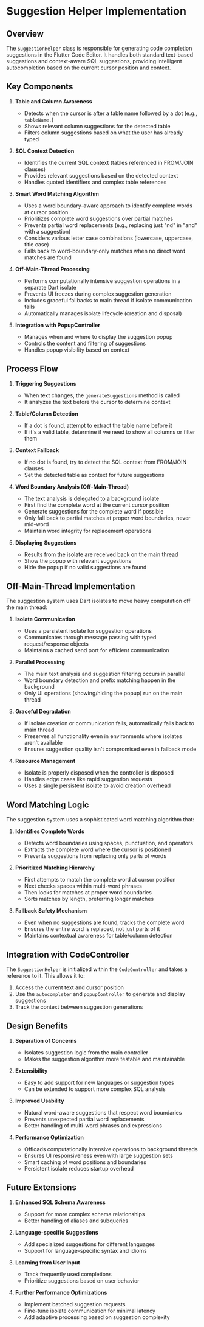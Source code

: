 # Suggestion Helper Implementation

## Overview

The `SuggestionHelper` class is responsible for generating code completion suggestions in the Flutter Code Editor. It handles both standard text-based suggestions and context-aware SQL suggestions, providing intelligent autocompletion based on the current cursor position and context.

## Key Components

1. **Table and Column Awareness**
   - Detects when the cursor is after a table name followed by a dot (e.g., `tableName.`)
   - Shows relevant column suggestions for the detected table
   - Filters column suggestions based on what the user has already typed

2. **SQL Context Detection**
   - Identifies the current SQL context (tables referenced in FROM/JOIN clauses)
   - Provides relevant suggestions based on the detected context
   - Handles quoted identifiers and complex table references

3. **Smart Word Matching Algorithm**
   - Uses a word boundary-aware approach to identify complete words at cursor position
   - Prioritizes complete word suggestions over partial matches
   - Prevents partial word replacements (e.g., replacing just "nd" in "and" with a suggestion)
   - Considers various letter case combinations (lowercase, uppercase, title case)
   - Falls back to word-boundary-only matches when no direct word matches are found

4. **Off-Main-Thread Processing**
   - Performs computationally intensive suggestion operations in a separate Dart isolate
   - Prevents UI freezes during complex suggestion generation
   - Includes graceful fallbacks to main thread if isolate communication fails
   - Automatically manages isolate lifecycle (creation and disposal)

5. **Integration with PopupController**
   - Manages when and where to display the suggestion popup
   - Controls the content and filtering of suggestions
   - Handles popup visibility based on context

## Process Flow

1. **Triggering Suggestions**
   - When text changes, the `generateSuggestions` method is called
   - It analyzes the text before the cursor to determine context

2. **Table/Column Detection**
   - If a dot is found, attempt to extract the table name before it
   - If it's a valid table, determine if we need to show all columns or filter them

3. **Context Fallback**
   - If no dot is found, try to detect the SQL context from FROM/JOIN clauses
   - Set the detected table as context for future suggestions

4. **Word Boundary Analysis (Off-Main-Thread)**
   - The text analysis is delegated to a background isolate
   - First find the complete word at the current cursor position
   - Generate suggestions for the complete word if possible
   - Only fall back to partial matches at proper word boundaries, never mid-word
   - Maintain word integrity for replacement operations

5. **Displaying Suggestions**
   - Results from the isolate are received back on the main thread
   - Show the popup with relevant suggestions
   - Hide the popup if no valid suggestions are found

## Off-Main-Thread Implementation

The suggestion system uses Dart isolates to move heavy computation off the main thread:

1. **Isolate Communication**
   - Uses a persistent isolate for suggestion operations
   - Communicates through message passing with typed request/response objects
   - Maintains a cached send port for efficient communication

2. **Parallel Processing**
   - The main text analysis and suggestion filtering occurs in parallel
   - Word boundary detection and prefix matching happen in the background
   - Only UI operations (showing/hiding the popup) run on the main thread

3. **Graceful Degradation**
   - If isolate creation or communication fails, automatically falls back to main thread
   - Preserves all functionality even in environments where isolates aren't available
   - Ensures suggestion quality isn't compromised even in fallback mode

4. **Resource Management**
   - Isolate is properly disposed when the controller is disposed
   - Handles edge cases like rapid suggestion requests
   - Uses a single persistent isolate to avoid creation overhead

## Word Matching Logic

The suggestion system uses a sophisticated word matching algorithm that:

1. **Identifies Complete Words**
   - Detects word boundaries using spaces, punctuation, and operators
   - Extracts the complete word where the cursor is positioned
   - Prevents suggestions from replacing only parts of words

2. **Prioritized Matching Hierarchy**
   - First attempts to match the complete word at cursor position
   - Next checks spaces within multi-word phrases
   - Then looks for matches at proper word boundaries
   - Sorts matches by length, preferring longer matches

3. **Fallback Safety Mechanism**
   - Even when no suggestions are found, tracks the complete word
   - Ensures the entire word is replaced, not just parts of it
   - Maintains contextual awareness for table/column detection

## Integration with CodeController

The `SuggestionHelper` is initialized within the `CodeController` and takes a reference to it. This allows it to:

1. Access the current text and cursor position
2. Use the `autocompleter` and `popupController` to generate and display suggestions
3. Track the context between suggestion generations

## Design Benefits

1. **Separation of Concerns**
   - Isolates suggestion logic from the main controller
   - Makes the suggestion algorithm more testable and maintainable

2. **Extensibility**
   - Easy to add support for new languages or suggestion types
   - Can be extended to support more complex SQL analysis

3. **Improved Usability**
   - Natural word-aware suggestions that respect word boundaries
   - Prevents unexpected partial word replacements
   - Better handling of multi-word phrases and expressions

4. **Performance Optimization**
   - Offloads computationally intensive operations to background threads
   - Ensures UI responsiveness even with large suggestion sets
   - Smart caching of word positions and boundaries
   - Persistent isolate reduces startup overhead

## Future Extensions

1. **Enhanced SQL Schema Awareness**
   - Support for more complex schema relationships
   - Better handling of aliases and subqueries

2. **Language-specific Suggestions**
   - Add specialized suggestions for different languages
   - Support for language-specific syntax and idioms

3. **Learning from User Input**
   - Track frequently used completions
   - Prioritize suggestions based on user behavior

4. **Further Performance Optimizations**
   - Implement batched suggestion requests
   - Fine-tune isolate communication for minimal latency
   - Add adaptive processing based on suggestion complexity 